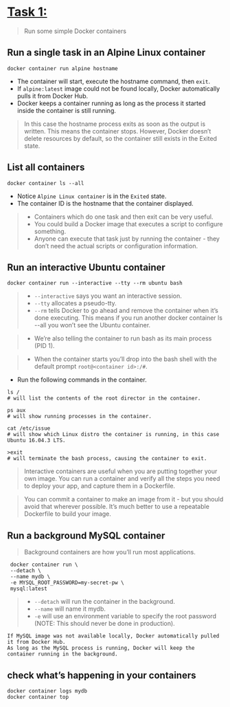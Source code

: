 # [Task 1:](https://training.play-with-docker.com/beginner-linux/#Task_1) 
> Run some simple Docker containers
## Run a single task in an Alpine Linux container
```
docker container run alpine hostname
```
* The container will start, execute the hostname command, then `exit`.
* If `alpine:latest` image could not be found locally, Docker automatically pulls it from Docker Hub.
* Docker keeps a container running as long as the process it started inside the container is still running.
>In this case the hostname process exits as soon as the output is written. This means the container stops. However, Docker doesn’t delete resources by default, so the container still exists in the Exited state.
## List all containers
```
docker container ls --all
```
* Notice `Alpine Linux container` is in the `Exited` state.
* The container ID is the hostname that the container displayed.
> * Containers which do one task and then exit can be very useful. 
> * You could build a Docker image that executes a script to configure something. 
> * Anyone can execute that task just by running the container - they don’t need the actual scripts or configuration information.
## Run an interactive Ubuntu container
```
docker container run --interactive --tty --rm ubuntu bash
```
> * `--interactive` says you want an interactive session.
> * `--tty` allocates a pseudo-tty.
> * `--rm` tells Docker to go ahead and remove the container when it’s done executing. This means if you run another docker container ls --all you won’t see the Ubuntu container.

> * We’re also telling the container to run bash as its main process (PID 1).

> * When the container starts you’ll drop into the bash shell with the default prompt `root@<container id>:/#`.

* Run the following commands in the container.

```
ls /
# will list the contents of the root director in the container.
```
```
ps aux
# will show running processes in the container.
```
```
cat /etc/issue
# will show which Linux distro the container is running, in this case Ubuntu 16.04.3 LTS.
```
```
>exit
# will terminate the bash process, causing the container to exit.
```
>Interactive containers are useful when you are putting together your own image. You can run a container and verify all the steps you need to deploy your app, and capture them in a Dockerfile.

> You can commit a container to make an image from it - but you should avoid that wherever possible. It’s much better to use a repeatable Dockerfile to build your image. 

## Run a background MySQL container
> Background containers are how you’ll run most applications.
```
 docker container run \
 --detach \
 --name mydb \
 -e MYSQL_ROOT_PASSWORD=my-secret-pw \
 mysql:latest
 ```
> * `--detach` will run the container in the background.
> * `--name` will name it mydb.
> * `-e` will use an environment variable to specify the root password (NOTE: This should never be done in production).
```
If MySQL image was not available locally, Docker automatically pulled it from Docker Hub.
As long as the MySQL process is running, Docker will keep the container running in the background.
```
## check what’s happening in your containers
```
docker container logs mydb
docker container top
```
